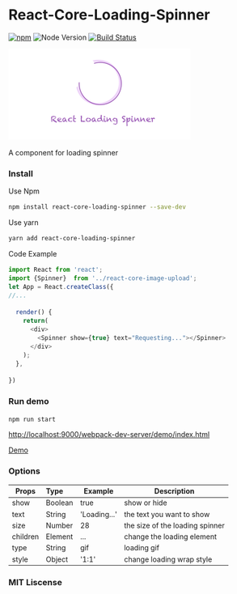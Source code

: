 # React-Core-Loading-Spinner

[![npm](https://img.shields.io/npm/v/react-core-loading-spinner.svg?maxAge=2592000)]()
![Node Version](https://img.shields.io/node/v/react-core-loading-spinner.svg "Node Version")
[![Build Status](https://travis-ci.org/JackPu/react-core-loading-spinner.svg?branch=master)](https://travis-ci.org/JackPu/react-core-loading-spinner)

<img src="./shots/react-loading-spinner.png" height="180"/>

A component for loading spinner


### Install
Use Npm
```bash
npm install react-core-loading-spinner --save-dev
```

Use yarn
``` bash
yarn add react-core-loading-spinner
```

Code Example
``` js
import React from 'react';
import {Spinner}  from '../react-core-image-upload';
let App = React.createClass({ 
//...

  render() {
    return(
      <div>
        <Spinner show={true} text="Requesting..."></Spinner>
      </div>
    );
  },
  
})

```



### Run demo
``` bash
npm run start
```
[http://localhost:9000/webpack-dev-server/demo/index.html](http://localhost:9000/webpack-dev-server/demo/index.html)

[Demo](http://vanthink-ued.github.io/react-core-loading-spinner/)
### Options

| Props        | Type         | Example  | Description  |
| ------------- |:----------| ---------|--------------|
| show     | Boolean | true | show or hide  |
| text      | String      |  'Loading...' | the text you want to show |
| size | Number     |   28 | the size of the loading spinner |
| children | Element   |    ... | change the loading element |
| type | String   |   gif | loading gif |
| style | Object   |   '1:1' | change loading wrap style|



### MIT Liscense 
